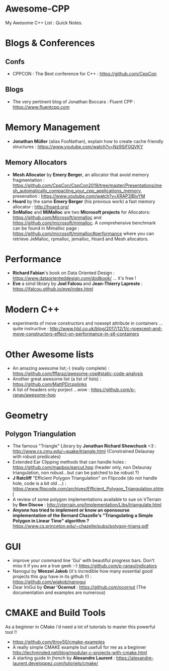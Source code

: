 # Awesome-CPP
My Awesome C++ List : Quick Notes.

# Blogs & Conferences

## Confs
* CPPCON : The Best conference for C++ : https://github.com/CppCon

## Blogs
* The very pertinent blog of Jonathan Boccara : Fluent CPP : https://www.fluentcpp.com


# Memory Management

* **Jonathan Müller** (alias FooNathan), explain how to create cache friendly structures : https://www.youtube.com/watch?v=Nz9SiF0QVKY

## Memory Allocators 
* **Mesh Allocator** by **Emery Berger**, an allocator that avoid memory fragmentation : https://github.com/CppCon/CppCon2019/tree/master/Presentations/mesh_automatically_compacting_your_cpp_applications_memory, presenation : https://www.youtube.com/watch?v=XRAP3lBivYM
* **Hoard** by the same **Emery Berger** (his previous work) a fast memory allocator : http://hoard.org/
* **SnMalloc** and **MiMalloc** are two **Microsoft projects** for Allocators: https://github.com/Microsoft/snmalloc and https://github.com/microsoft/mimalloc. A comprehensive benchmark can be found in Mimalloc page : https://github.com/microsoft/mimalloc#performance where you can retrieve JeMalloc, rpmalloc, jemalloc, Hoard and Mesh allocators.

# Performance 
 * **Richard Fabian**'s book on Data Oriented Design : https://www.dataorienteddesign.com/dodbook/ ... it's free !
 * **Eve** a simd library by **Joel Falcou** and **Jean-Thierry Lapreste** : https://jfalcou.github.io/eve/index.html
 # Modern C++
 
* experiments of move constructors and noexept attribute in containers ... quite instructive : http://www.hlsl.co.uk/blog/2017/12/1/c-noexcept-and-move-constructors-effect-on-performance-in-stl-containers

# Other Awesome lists
* An amazing awesome list;-) (really complete) : https://github.com/fffaraz/awesome-cpp#static-code-analysis
* Another great awesome list (a list of lists) : https://github.com/MattPD/cpplinks
* A list of headers only porject ...wow : https://github.com/p-ranav/awesome-hpp

# Geometry

## Polygon Triangulation

* The famous "Triangle" Library by **Jonathan Richard Shewchuck** <3 : http://www.cs.cmu.edu/~quake/triangle.html (Constrained Delaunay with robust predicates)
* Extended Ear Clipping methods that can handle holes : https://github.com/mapbox/earcut.hpp (header only, non Delaunay triangulation, non robust...but can be patched to be robust ?)
* **J Ratcliff** "Efficient Polygon Triangulation" on Flipcode (do not handle hole, code is a bit old ...) : https://www.flipcode.com/archives/Efficient_Polygon_Triangulation.shtml
* A review of some polygon implementations available to sue on VTerrain by **Ben Discoe** : http://vterrain.org/Implementation/Libs/triangulate.html
* **Anyone has tried to implement or know an opensourse implementation of the Bernard Chazelle's "Triangulating a Simple Polygon in Linear Time" algorithm ?** https://www.cs.princeton.edu/~chazelle/pubs/polygon-triang.pdf

# GUI
 * improve your command line 'Gui' with beautiful progress bars. Don't miss it if you are a true geek :-) https://github.com/p-ranav/indicators
 * Nanogui by **Wenzel Jakob** (it's incredible how many essential good projects this guy have in its github !!) :  https://github.com/wjakob/nanogui
 * Dear ImGui by **Omar 'Ocornut** : https://github.com/ocornut (The documentation and examples are numerous)
 
# CMAKE and Build Tools
As a beginner in CMake i'd need a lot of tutorials to master this powerful tool !!
* https://github.com/ttroy50/cmake-examples
* A really simple CMAKE example but usefull for me as a beginner http://techminded.net/blog/modular-c-projects-with-cmake.html
* A starting guide *In french* by **Alexandre Laurent** : https://alexandre-laurent.developpez.com/tutoriels/cmake/
